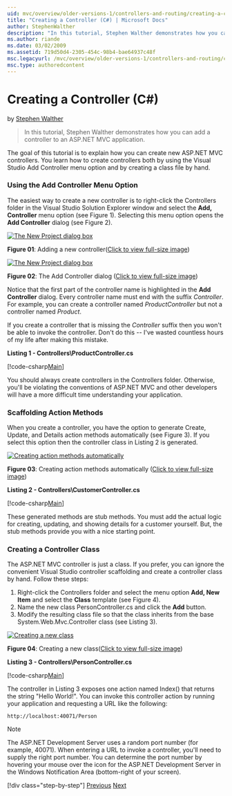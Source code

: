 ```yaml
---
uid: mvc/overview/older-versions-1/controllers-and-routing/creating-a-controller-cs
title: "Creating a Controller (C#) | Microsoft Docs"
author: StephenWalther
description: "In this tutorial, Stephen Walther demonstrates how you can add a controller to an ASP.NET MVC application."
ms.author: riande
ms.date: 03/02/2009
ms.assetid: 719d50d4-2305-454c-98b4-bae64937c48f
msc.legacyurl: /mvc/overview/older-versions-1/controllers-and-routing/creating-a-controller-cs
msc.type: authoredcontent
---
```

# Creating a Controller (C#)

by [Stephen Walther](https://github.com/StephenWalther)

> In this tutorial, Stephen Walther demonstrates how you can add a controller to an ASP.NET MVC application.


The goal of this tutorial is to explain how you can create new ASP.NET MVC controllers. You learn how to create controllers both by using the Visual Studio Add Controller menu option and by creating a class file by hand.

### Using the Add Controller Menu Option

The easiest way to create a new controller is to right-click the Controllers folder in the Visual Studio Solution Explorer window and select the **Add, Controller** menu option (see Figure 1). Selecting this menu option opens the **Add Controller** dialog (see Figure 2).


[![The New Project dialog box](creating-a-controller-cs/_static/image1.jpg)](creating-a-controller-cs/_static/image1.png)

**Figure 01**: Adding a new controller([Click to view full-size image](creating-a-controller-cs/_static/image2.png))


[![The New Project dialog box](creating-a-controller-cs/_static/image2.jpg)](creating-a-controller-cs/_static/image3.png)

**Figure 02**: The Add Controller dialog ([Click to view full-size image](creating-a-controller-cs/_static/image4.png))


Notice that the first part of the controller name is highlighted in the **Add Controller** dialog. Every controller name must end with the suffix *Controller*. For example, you can create a controller named *ProductController* but not a controller named *Product*.


If you create a controller that is missing the *Controller* suffix then you won't be able to invoke the controller. Don't do this -- I've wasted countless hours of my life after making this mistake.


**Listing 1 - Controllers\ProductController.cs**

[!code-csharp[Main](creating-a-controller-cs/samples/sample1.cs)]

You should always create controllers in the Controllers folder. Otherwise, you'll be violating the conventions of ASP.NET MVC and other developers will have a more difficult time understanding your application.

### Scaffolding Action Methods

When you create a controller, you have the option to generate Create, Update, and Details action methods automatically (see Figure 3). If you select this option then the controller class in Listing 2 is generated.


[![Creating action methods automatically](creating-a-controller-cs/_static/image3.jpg)](creating-a-controller-cs/_static/image5.png)

**Figure 03**: Creating action methods automatically ([Click to view full-size image](creating-a-controller-cs/_static/image6.png))


**Listing 2 - Controllers\CustomerController.cs**

[!code-csharp[Main](creating-a-controller-cs/samples/sample2.cs)]

These generated methods are stub methods. You must add the actual logic for creating, updating, and showing details for a customer yourself. But, the stub methods provide you with a nice starting point.

### Creating a Controller Class

The ASP.NET MVC controller is just a class. If you prefer, you can ignore the convenient Visual Studio controller scaffolding and create a controller class by hand. Follow these steps:

1. Right-click the Controllers folder and select the menu option **Add, New Item** and select the **Class** template (see Figure 4).
2. Name the new class PersonController.cs and click the **Add** button.
3. Modify the resulting class file so that the class inherits from the base System.Web.Mvc.Controller class (see Listing 3).


[![Creating a new class](creating-a-controller-cs/_static/image4.jpg)](creating-a-controller-cs/_static/image7.png)

**Figure 04**: Creating a new class([Click to view full-size image](creating-a-controller-cs/_static/image8.png))


**Listing 3 - Controllers\PersonController.cs**

[!code-csharp[Main](creating-a-controller-cs/samples/sample3.cs)]

The controller in Listing 3 exposes one action named Index() that returns the string "Hello World!". You can invoke this controller action by running your application and requesting a URL like the following:

`http://localhost:40071/Person`

> [!NOTE]
> 
> The ASP.NET Development Server uses a random port number (for example, 40071). When entering a URL to invoke a controller, you'll need to supply the right port number. You can determine the port number by hovering your mouse over the icon for the ASP.NET Development Server in the Windows Notification Area (bottom-right of your screen).
> 
> [!div class="step-by-step"]
> [Previous](adding-dynamic-content-to-a-cached-page-cs.md)
> [Next](creating-an-action-cs.md)
